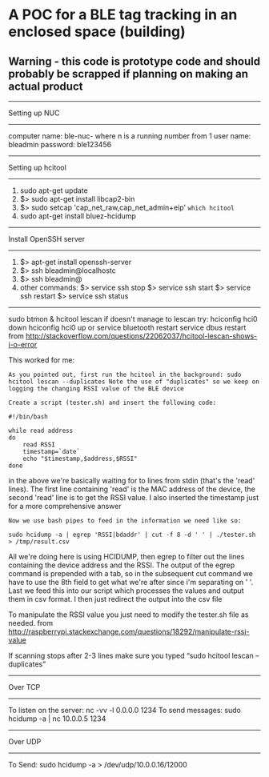 # A POC for a BLE tag tracking in an enclosed space (building)
## Warning - this code is prototype code and should probably be scrapped if planning on making an actual product


***************
Setting up NUC
***************
computer name: ble-nuc-<n> where n is a running number from 1
user name: bleadmin
password: ble123456
******************
Setting up hcitool
******************
1) sudo apt-get update
2) $> sudo apt-get install libcap2-bin
3) $> sudo setcap 'cap_net_raw,cap_net_admin+eip' `which hcitool`
4) sudo apt-get install bluez-hcidump
**********************
Install OpenSSH server
**********************
1) $> apt-get install openssh-server
2) $> ssh bleadmin@localhostc
3) $> ssh bleadmin@<ip>
4) other commands:
	$> service ssh stop
	$> service ssh start
	$> service ssh restart
	$> service ssh status

**********************



sudo btmon & hcitool lescan
if doesn't manage to lescan try:
hciconfig hci0 down
hciconfig hci0 up 
or
service bluetooth restart
service dbus restart
from http://stackoverflow.com/questions/22062037/hcitool-lescan-shows-i-o-error




This worked for me:

    As you pointed out, first run the hcitool in the background: sudo hcitool lescan --duplicates Note the use of "duplicates" so we keep on logging the changing RSSI value of the BLE device

    Create a script (tester.sh) and insert the following code:

    #!/bin/bash

    while read address
    do
        read RSSI
        timestamp=`date`
        echo "$timestamp,$address,$RSSI"
    done

in the above we're basically waiting for to lines from stdin (that's the 'read' lines). The first line containing 'read' is the MAC address of the device, the second 'read' line is to get the RSSI value. I also inserted the timestamp just for a more comprehensive answer

    Now we use bash pipes to feed in the information we need like so:

    sudo hcidump -a | egrep 'RSSI|bdaddr' | cut -f 8 -d ' ' | ./tester.sh > /tmp/result.csv

All we're doing here is using HCIDUMP, then egrep to filter out the lines containing the device address and the RSSI. The output of the egrep command is prepended with a tab, so in the subsequent cut command we have to use the 8th field to get what we're after since i'm separating on ' '. Last we feed this into our script which processes the values and output them in csv format. I then just redirect the output into the csv file

To manipulate the RSSI value you just need to modify the tester.sh file as needed.
from http://raspberrypi.stackexchange.com/questions/18292/manipulate-rssi-value

If scanning stops after 2-3 lines make sure you typed “sudo hcitool lescan –duplicates”
**********
Over TCP
**********
To listen on the server:
 nc -vv -l 0.0.0.0 1234
To send messages:
sudo hcidump -a | nc 10.0.0.5 1234


**********
Over UDP
**********
To Send:
sudo hcidump -a > /dev/udp/10.0.0.16/12000
